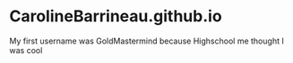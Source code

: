# CarolineBarrineau.github.io
My first username was GoldMastermind because Highschool me thought I was cool
